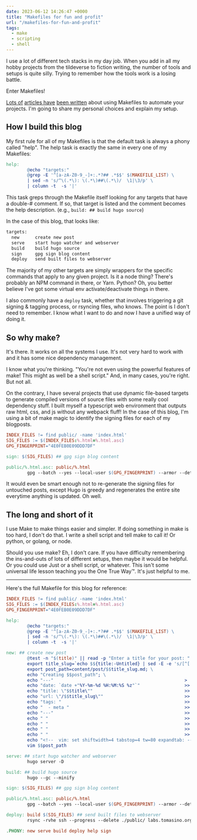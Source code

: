 ```yaml
---
date: 2023-06-12 14:26:47 +0000
title: "Makefiles for fun and profit"
url: "/makefiles-for-fun-and-profit"
tags:
  - make
  - scripting
  - shell
---
```


I use a lot of different tech stacks in my day job. When you add in all my hobby
projects from the tildeverse to fiction writing, the number of tools and setups
is quite silly. Trying to remember how the tools work is a losing battle.

Enter Makefiles!

[Lots
of](https://medium.com/stack-me-up/using-makefiles-the-right-way-a82091286950)
[articles
have](https://nystudio107.com/blog/using-make-makefiles-to-automate-your-frontend-workflow)
[been written](https://blog.boot.dev/stories/makefiles-to-improve-your-life/)
about using Makefiles to automate your projects. I'm going to share my personal
choices and explain my setup.

## How I build this blog

My first rule for all of my Makefiles is that the default task is always a phony
called "help". The help task is exactly the same in every one of my Makefiles:

```Makefile
help:
        @echo "targets:"
        @grep -E '^[a-zA-Z0-9_-]+:.*?## .*$$' $(MAKEFILE_LIST) \
        | sed -n 's/^\(.*\): \(.*\)##\(.*\)/  \1|\3/p' \
        | column -t  -s '|'
```

This task greps through the Makefile itself looking for any targets that have
a double-# comment. If so, that target is listed and the comment becomes the
help description. (e.g., `build: ## build hugo source`)

In the case of this blog, that looks like:

```bash
targets:
  new      create new post
  serve    start hugo watcher and webserver
  build    build hugo source
  sign     gpg sign blog content
  deploy   send built files to webserver
```

The majority of my other targets are simply wrappers for the specific commands
that apply to any given project. Is it a node thing? There's probably an NPM
command in there, or Yarn. Python? Oh, you better believe I've got some virtual
env activate/deactivate things in there.

I also commonly have a `deploy` task, whether that involves triggering a git
signing & tagging process, or rsyncing files, who knows. The point is I don't
need to remember. I know what I want to do and now I have a unified way of doing
it.

## So why make?

It's there. It works on all the systems I use. It's not very hard to work with
and it has some nice dependency management.

I know what you're thinking. "You're not even using the powerful features of
make! This might as well be a shell script." And, in many cases, you're right.
But not all.

On the contrary, I have several projects that use dynamic file-based targets to
generate compiled versions of source files with some really cool dependency
stuff. I built myself a typescript web environment that outputs raw html, css,
and js without any webpack fluff! In the case of this blog, I'm using a bit of
make magic to identify the signing files for each of my blogposts.

```Makefile
INDEX_FILES != find public/ -name 'index.html'
SIG_FILES := $(INDEX_FILES:%.html=%.html.asc)
GPG_FINGERPRINT="4E0FEB0E09DDD7DF"

sign: $(SIG_FILES) ## gpg sign blog content

public/%.html.asc: public/%.html
        gpg --batch --yes --local-user $(GPG_FINGERPRINT) --armor --detach-sign $<
```

It would even be smart enough not to re-generate the signing files for untouched
posts, except Hugo is greedy and regenerates the entire site everytime anything
is updated. Oh well.

## The long and short of it

I use Make to make things easier and simpler. If doing something in make is too
hard, I don't do that. I write a shell script and tell make to call it! Or
python, or golang, or node.

Should you use make? Eh, I don't care. If you have difficulty remembering the
ins-and-outs of lots of different setups, then maybe it would be helpful. Or you
could use Just or a shell script, or whatever. This isn't some universal life
lesson teaching you the One True Way™. It's just helpful to me.

- - - - -

Here's the full Makefile for this blog for reference:

```Makefile
INDEX_FILES != find public/ -name 'index.html'
SIG_FILES := $(INDEX_FILES:%.html=%.html.asc)
GPG_FINGERPRINT="4E0FEB0E09DDD7DF"

help:
        @echo "targets:"
        @grep -E '^[a-zA-Z0-9_-]+:.*?## .*$$' $(MAKEFILE_LIST) \
        | sed -n 's/^\(.*\): \(.*\)##\(.*\)/  \1|\3/p' \
        | column -t  -s '|'

new: ## create new post
        @test -n "$(title)" || read -p "Enter a title for your post: " title; \
        export title_slug=`echo $${title:-Untitled} | sed -E -e 's/[^[:alnum:]]/-/g' -e 's/^-+|-+$$//g' | tr -s '-' | tr A-Z a-z`; \
        export post_path=content/post/$$title_slug.md; \
        echo "Creating $$post_path"; \
        echo "---"                                                  >  $$post_path; \
        echo "date: `date +"%Y-%m-%d %H:%M:%S %z"`"                 >> $$post_path; \
        echo "title: \"$$title\""                                   >> $$post_path; \
        echo "url: \"/$$title_slug\""                               >> $$post_path; \
        echo "tags: "                                               >> $$post_path; \
        echo "  - meta "                                            >> $$post_path; \
        echo "---"                                                  >> $$post_path; \
        echo " "                                                    >> $$post_path; \
        echo " "                                                    >> $$post_path; \
        echo " "                                                    >> $$post_path; \
        echo " "                                                    >> $$post_path; \
        echo "<!--  vim: set shiftwidth=4 tabstop=4 tw=80 expandtab: -->" >> $$post_path; \
        vim $$post_path

serve: ## start hugo watcher and webserver
        hugo server -D

build: ## build hugo source
        hugo --gc --minify

sign: $(SIG_FILES) ## gpg sign blog content

public/%.html.asc: public/%.html
        gpg --batch --yes --local-user $(GPG_FINGERPRINT) --armor --detach-sign $<

deploy: build $(SIG_FILES) ## send built files to webserver
        rsync -rvhe ssh --progress --delete ./public/ labs.tomasino.org:/var/www/labs.tomasino.org/

.PHONY: new serve build deploy help sign
```

<!--  vim: set shiftwidth=4 tabstop=4 tw=80 expandtab: -->
